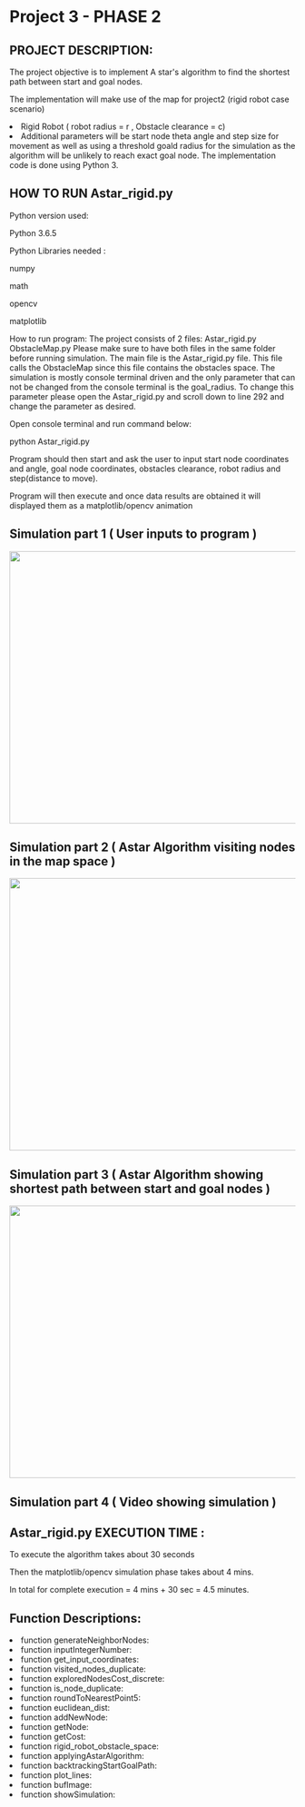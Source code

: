 # Project 3 - PHASE 2

## PROJECT DESCRIPTION:
<p>The project objective is to implement A star's algorithm to find the shortest path between start and goal nodes.
<p>The implementation will make use of the map for project2 (rigid robot case scenario)
<li>Rigid Robot ( robot radius = r , Obstacle clearance = c)</li>
<li>Additional parameters will be start node theta angle and step size for movement as well as using a threshold goald radius for the simulation as the algorithm will be unlikely to reach exact goal node. 
The implementation code is done using Python 3.

## HOW TO RUN Astar_rigid.py
<p>Python version used:
  <p> Python 3.6.5
<p> Python Libraries needed :
  <p> numpy
  <p> math
  <p> opencv
  <p> matplotlib  
<p> How to run program:
  The project consists of 2 files:
  Astar_rigid.py
  ObstacleMap.py
  Please make sure to have both files in the same folder before running simulation.
  The main file is the Astar_rigid.py file. This file calls the ObstacleMap since this file contains the obstacles space.
  The simulation is mostly console terminal driven and the only parameter that can not be changed from the console terminal is the goal_radius. To change this parameter please open the Astar_rigid.py and scroll down to line 292 and change the parameter as desired.
  <p>Open console terminal and run command below:
    <p>python Astar_rigid.py
  <p>Program should then start and ask the user to input start node coordinates and angle, goal node coordinates, obstacles clearance, robot radius and step(distance to move).
  <p>Program will then execute and once data results are obtained it will displayed them as a matplotlib/opencv animation 

## Simulation part 1 ( User inputs to program )
<div align=center><image src="https://github.com/gato78/Class-Projects/blob/master/Project3/phase2/Input%20from%20terminal%20.JPEG " width="640" height="480" ></image></div>

## Simulation part 2 ( Astar Algorithm visiting nodes in the map space )
<div align=center><image src="https://github.com/gato78/Class-Projects/blob/master/Project3/phase2/Searching%20nodes.gif " width="640" height="480" ></image></div>

## Simulation part 3 ( Astar Algorithm showing shortest path between start and goal nodes )
<div align=center><image src="https://github.com/gato78/Class-Projects/blob/master/Project3/phase2/optimal%20path.gif " width="640" height="480" ></image></div>

## Simulation part 4 ( Video showing simulation )

## Astar_rigid.py EXECUTION TIME :
<p>To execute the algorithm takes about 30 seconds
<p>Then the matplotlib/opencv simulation phase takes about 4 mins.
<p>In total for complete execution = 4 mins + 30 sec = 4.5 minutes.

## Function Descriptions:
<li>function generateNeighborNodes:</li>
<li>function inputIntegerNumber:</li>
<li>function get_input_coordinates:</li>
<li>function visited_nodes_duplicate:</li>
<li>function exploredNodesCost_discrete:</li>
<li>function is_node_duplicate:</li>
<li>function roundToNearestPoint5:</li>
<li>function euclidean_dist:</li>
<li>function addNewNode:</li>
<li>function getNode:</li>
<li>function getCost:</li>
<li>function rigid_robot_obstacle_space:</li>
<li>function applyingAstarAlgorithm:</li>
<li>function backtrackingStartGoalPath:</li>
<li>function plot_lines:</li>
<li>function bufImage:</li>
<li>function showSimulation:</li>
